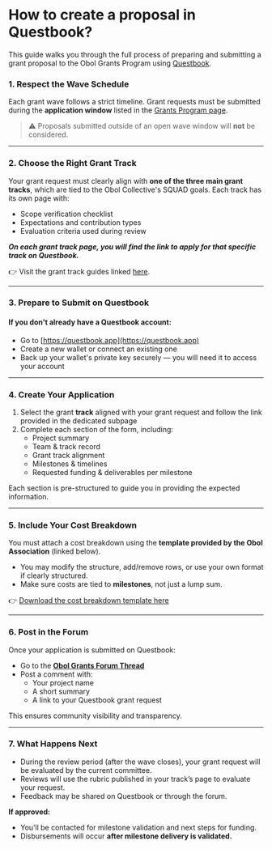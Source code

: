 # How to create a proposal in Questbook?

This guide walks you through the full process of preparing and submitting a grant proposal to the Obol Grants Program using [Questbook](https://questbook.app).

### 1. Respect the Wave Schedule

Each grant wave follows a strict timeline. Grant requests must be submitted during the **application window** listed in the [Grants Program page](./).

> ⚠️ Proposals submitted outside of an open wave window will **not** be considered.

***

### 2. Choose the Right Grant Track

Your grant request must clearly align with **one of the three main grant tracks**, which are tied to the Obol Collective's SQUAD goals. Each track has its own page with:

* Scope verification checklist
* Expectations and contribution types
* Evaluation criteria used during review

_**On each grant track page, you will find the link to apply for that specific track on Questbook.**_&#x20;

👉 Visit the grant track guides linked [here](./#structure).

***

### 3. Prepare to Submit on Questbook

#### If you don't already have a Questbook account:

* Go to [https://questbook.app](https://questbook.app)
* Create a new wallet or connect an existing one
* Back up your wallet's private key securely — you will need it to access your account

***

### 4. Create Your Application

1. Select the grant **track** aligned with your grant request and follow the link provided in the dedicated subpage
2. Complete each section of the form, including:
   * Project summary
   * Team & track record
   * Grant track alignment
   * Milestones & timelines
   * Requested funding & deliverables per milestone

Each section is pre-structured to guide you in providing the expected information.&#x20;

***

### 5. Include Your Cost Breakdown

You must attach a cost breakdown using the **template provided by the Obol Association** (linked below).

* You may modify the structure, add/remove rows, or use your own format if clearly structured.
* Make sure costs are tied to **milestones**, not just a lump sum.

👉 [Download the cost breakdown template here](https://docs.google.com/spreadsheets/d/10QoterGwLTZyeCf8yShOuGOaLybJd23qrzHnd28J7AM/edit?usp=sharing)

***

### 6. Post in the Forum

Once your application is submitted on Questbook:

* Go to the [**Obol Grants Forum Thread**](https://community.obol.org/t/obol-grants-wave-1-submissions-thread/525)
* Post a comment with:
  * Your project name
  * A short summary
  * A link to your Questbook grant request

This ensures community visibility and transparency.

***

### 7. What Happens Next

* During the review period (after the wave closes), your grant request will be evaluated by the current committee.
* Reviews will use the rubric published in your track’s page to evaluate your request.
* Feedback may be shared on Questbook or through the forum.

**If approved:**

* You’ll be contacted for milestone validation and next steps for funding.
* Disbursements will occur **after milestone delivery is validated.**
